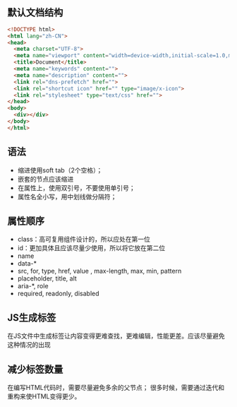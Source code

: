 ## 默认文档结构

``` html
<!DOCTYPE html>
<html lang="zh-CN">
<head>
  <meta charset="UTF-8">
  <meta name="viewport" content="width=device-width,initial-scale=1.0,maximum-scale=1.0,user-scalable=0">
  <title>Document</title>
  <meta name="keywords" content="">
  <meta name="description" content="">
  <link rel="dns-prefetch" href="">
  <link rel="shortcut icon" href="" type="image/x-icon">
  <link rel="stylesheet" type="text/css" href="">
</head>
<body>
  <div></div>
</body>
</html>
```

## 语法

- 缩进使用soft tab（2个空格）；
- 嵌套的节点应该缩进
- 在属性上，使用双引号，不要使用单引号；
- 属性名全小写，用中划线做分隔符；

## 属性顺序

- class：高可复用组件设计的，所以应处在第一位
- id：更加具体且应该尽量少使用，所以将它放在第二位
- name
- data-*
- src, for, type, href, value , max-length, max, min, pattern
- placeholder, title, alt
- aria-*, role
- required, readonly, disabled

## JS生成标签

在JS文件中生成标签让内容变得更难查找，更难编辑，性能更差。应该尽量避免这种情况的出现

## 减少标签数量

在编写HTML代码时，需要尽量避免多余的父节点；
很多时候，需要通过迭代和重构来使HTML变得更少。
